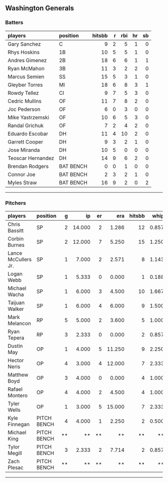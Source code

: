 ## Washington Generals

### Batters

 
|players           |position  | hitsbb|  r| rbi| hr| sb| 
|:-----------------|:---------|------:|--:|---:|--:|--:| 
|Gary Sanchez      |C         |      9|  2|   5|  1|  0| 
|Rhys Hoskins      |1B        |     10|  5|   5|  1|  0| 
|Andres Gimenez    |2B        |     18|  6|   6|  1|  1| 
|Ryan McMahon      |3B        |     11|  3|   2|  2|  0| 
|Marcus Semien     |SS        |     15|  5|   3|  1|  0| 
|Gleyber Torres    |MI        |     18|  6|   8|  3|  1| 
|Rowdy Tellez      |CI        |      9|  7|   5|  3|  0| 
|Cedric Mullins    |OF        |     11|  7|   8|  2|  0| 
|Joc Pederson      |OF        |      6|  0|   3|  0|  0| 
|Mike Yastrzemski  |OF        |     10|  6|   5|  3|  0| 
|Randal Grichuk    |OF        |      7|  2|   4|  2|  0| 
|Eduardo Escobar   |DH        |     11|  4|  10|  2|  0| 
|Garrett Cooper    |DH        |      9|  3|   2|  1|  0| 
|Jose Miranda      |DH        |     10|  5|   0|  0|  0| 
|Teoscar Hernandez |DH        |     14|  9|   6|  2|  0| 
|Brendan Rodgers   |BAT BENCH |      0|  0|   1|  0|  0| 
|Connor Joe        |BAT BENCH |      2|  3|   2|  1|  0| 
|Myles Straw       |BAT BENCH |     16|  9|   2|  0|  2| 


* * *

### Pitchers

 
|players             |position    |  g|     ip| er|    era| hitsbb|  whip| so|  w| sv| 
|:-------------------|:-----------|--:|------:|--:|------:|------:|-----:|--:|--:|--:| 
|Chris Bassitt       |SP          |  2| 14.000|  2|  1.286|     12| 0.857| 10|  2|  0| 
|Corbin Burnes       |SP          |  2| 12.000|  7|  5.250|     15| 1.250| 12|  1|  0| 
|Lance McCullers Jr. |SP          |  1|  7.000|  2|  2.571|      8| 1.143|  8|  1|  0| 
|Logan Webb          |SP          |  1|  5.333|  0|  0.000|      1| 0.188|  5|  1|  0| 
|Michael Wacha       |SP          |  1|  6.000|  3|  4.500|     10| 1.667|  5|  0|  0| 
|Taijuan Walker      |SP          |  1|  6.000|  4|  6.000|      9| 1.500|  3|  0|  0| 
|Mark Melancon       |RP          |  5|  5.000|  2|  3.600|      5| 1.000|  0|  0|  0| 
|Ryan Tepera         |RP          |  3|  2.333|  0|  0.000|      2| 0.857|  5|  0|  1| 
|Dustin May          |OP          |  1|  4.000|  5| 11.250|      9| 2.250|  4|  0|  0| 
|Hector Neris        |OP          |  4|  3.000|  4| 12.000|      7| 2.333|  5|  1|  0| 
|Matthew Boyd        |OP          |  3|  4.000|  0|  0.000|      4| 1.000|  3|  1|  0| 
|Rafael Montero      |OP          |  4|  4.000|  2|  4.500|      4| 1.000|  5|  1|  0| 
|Tyler Wells         |OP          |  1|  3.000|  5| 15.000|      7| 2.333|  3|  0|  0| 
|Kyle Finnegan       |PITCH BENCH |  4|  4.000|  1|  2.250|      2| 0.500|  9|  0|  2| 
|Michael King        |PITCH BENCH | **|     **| **|     **|     **|    **| **| **| **| 
|Tylor Megill        |PITCH BENCH |  3|  2.333|  2|  7.714|      2| 0.857|  1|  0|  0| 
|Zach Plesac         |PITCH BENCH | **|     **| **|     **|     **|    **| **| **| **| 


* * *


